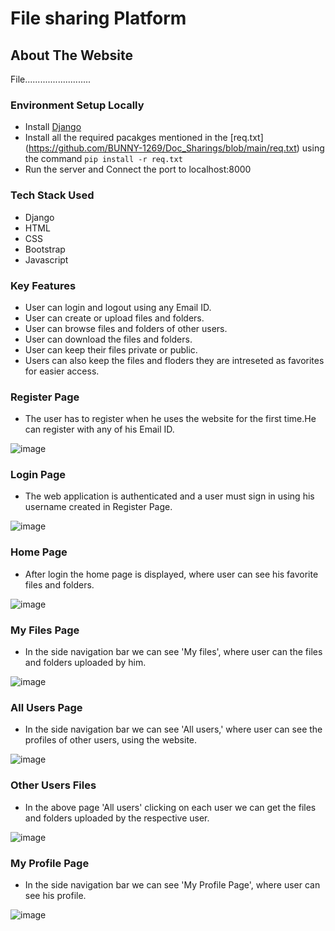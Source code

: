 # File sharing Platform

## About The Website
File..........................

### Environment Setup Locally

* Install [Django](https://docs.djangoproject.com/en/3.2/topics/install/)
* Install all the required pacakges mentioned in the [req.txt] 
  (https://github.com/BUNNY-1269/Doc_Sharings/blob/main/req.txt) using the command `pip
  install -r req.txt`
* Run the server and Connect the port to localhost:8000

### Tech Stack Used

* Django
* HTML
* CSS
* Bootstrap
* Javascript

### Key Features

* User can login and logout using any Email ID.
* User can create or upload  files and folders.
* User can browse  files and folders of other users.
* User can download the files and folders.
* User can keep their files private or public.
* Users can also keep the files and floders they are intreseted as favorites for easier access.

### Register Page
* The user has to register when he uses the website for the first time.He can register with any of his   Email ID.

![image](https://user-images.githubusercontent.com/58564940/126109866-e753f827-98dc-4520-9f81-e6ea4525616b.png)
 
### Login Page
* The web application is authenticated and a user must sign in using his username created in Register Page.

![image](https://user-images.githubusercontent.com/58564940/126109580-9ab6de04-c81f-475e-bebf-03c54c7d686f.png)

### Home Page
* After login the home page is displayed, where user can see his favorite files and folders.

 ![image](https://user-images.githubusercontent.com/58564940/126110435-4e767fda-b44c-4a69-ba57-7a5d224f68fe.png)

 ### My Files Page
 * In the side navigation bar we can see 'My files', where user can the files and folders uploaded by him.
 
 ![image](https://user-images.githubusercontent.com/58564940/126111027-6e433e69-582b-48aa-8c55-83b142997256.png)
 
 ### All Users Page
 * In the side navigation bar we can see 'All users,' where user can see the profiles of other users, using the website.
 
 ![image](https://user-images.githubusercontent.com/58564940/126111500-78aa9b4b-c137-4945-8199-716a4b6a418e.png)

### Other Users Files
* In the above page 'All users' clicking on each user we can get the files and folders uploaded by the respective user.

![image](https://user-images.githubusercontent.com/58564940/126111901-f37b58e7-1bb5-4e24-990f-e71e7ebcdbeb.png)

### My Profile Page
* In the side navigation bar we can see 'My Profile Page', where user can see his profile.

![image](https://user-images.githubusercontent.com/58564940/126110200-be22b3e4-ebde-45dd-8c66-a27a29d5f875.png)




